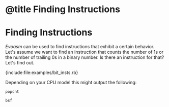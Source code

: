 # @title Finding Instructions
# Finding Instructions

*Evoasm* can be used to find instructions that exhibit a certain behavior.
Let's assume we want to find an instruction that counts the number of 1s or the number 
of trailing 0s in a binary number.
Is there an instruction for that? Let's find out.

{include:file:examples/bit_insts.rb}

Depending on your CPU model this might output the following:

```
popcnt

bsf
```
